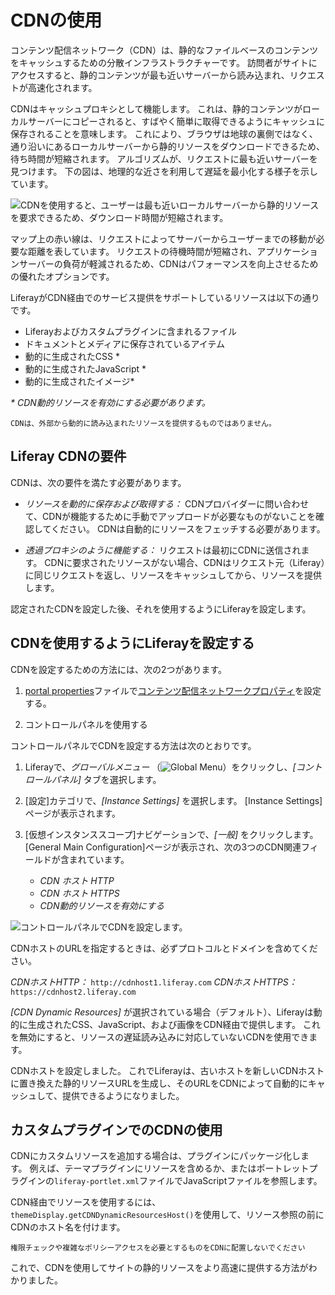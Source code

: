 # CDNの使用

コンテンツ配信ネットワーク（CDN）は、静的なファイルベースのコンテンツをキャッシュするための分散インフラストラクチャーです。 訪問者がサイトにアクセスすると、静的コンテンツが最も近いサーバーから読み込まれ、リクエストが高速化されます。

CDNはキャッシュプロキシとして機能します。 これは、静的コンテンツがローカルサーバーにコピーされると、すばやく簡単に取得できるようにキャッシュに保存されることを意味します。 これにより、ブラウザは地球の裏側ではなく、通り沿いにあるローカルサーバーから静的リソースをダウンロードできるため、待ち時間が短縮されます。 アルゴリズムが、リクエストに最も近いサーバーを見つけます。 下の図は、地理的な近さを利用して遅延を最小化する様子を示しています。

![ CDNを使用すると、ユーザーは最も近いローカルサーバーから静的リソースを要求できるため、ダウンロード時間が短縮されます。](./using-a-cdn/images/01.png)

マップ上の赤い線は、リクエストによってサーバーからユーザーまでの移動が必要な距離を表しています。 リクエストの待機時間が短縮され、アプリケーションサーバーの負荷が軽減されるため、CDNはパフォーマンスを向上させるための優れたオプションです。

LiferayがCDN経由でのサービス提供をサポートしているリソースは以下の通りです。

* Liferayおよびカスタムプラグインに含まれるファイル
* ドキュメントとメディアに保存されているアイテム
* 動的に生成されたCSS \*
* 動的に生成されたJavaScript \*
* 動的に生成されたイメージ\*

*\* CDN動的リソースを有効にする必要があります。*

```{note}
CDNは、外部から動的に読み込まれたリソースを提供するものではありません。
```

## Liferay CDNの要件

CDNは、次の要件を満たす必要があります。

* *リソースを動的に保存および取得する：* CDNプロバイダーに問い合わせて、CDNが機能するために手動でアップロードが必要なものがないことを確認してください。 CDNは自動的にリソースをフェッチする必要があります。

* *透過プロキシのように機能する：* リクエストは最初にCDNに送信されます。 CDNに要求されたリソースがない場合、CDNはリクエスト元（Liferay）に同じリクエストを返し、リソースをキャッシュしてから、リソースを提供します。

認定されたCDNを設定した後、それを使用するようにLiferayを設定します。

## CDNを使用するようにLiferayを設定する

CDNを設定するための方法には、次の2つがあります。

1.  [portal properties](../reference/portal-properties.md)ファイルで[コンテンツ配信ネットワークプロパティ](https://docs.liferay.com/dxp/portal/7.3-latest/propertiesdoc/portal.properties.html#Content%20Delivery%20Network)を設定する。

2.  コントロールパネルを使用する

コントロールパネルでCDNを設定する方法は次のとおりです。

1.  Liferayで、*グローバルメニュー* （![Global Menu](../../images/icon-applications-menu.png)）をクリックし、*[コントロールパネル]* タブを選択します。

2.  [設定]カテゴリで、*[Instance Settings]* を選択します。 [Instance Settings]ページが表示されます。

3.  [仮想インスタンススコープ]ナビゲーションで、*[一般]* をクリックします。 [General Main Configuration]ページが表示され、次の3つのCDN関連フィールドが含まれています。

    * *CDN ホスト HTTP*
    * *CDN ホスト HTTPS*
    * *CDN動的リソースを有効にする*

![コントロールパネルでCDNを設定します。](./using-a-cdn/images/02.png)

CDNホストのURLを指定するときは、必ずプロトコルとドメインを含めてください。

*CDNホストHTTP：* `http://cdnhost1.liferay.com` *CDNホストHTTPS：* `https://cdnhost2.liferay.com`

*[CDN Dynamic Resources]* が選択されている場合（デフォルト）、Liferayは動的に生成されたCSS、JavaScript、および画像をCDN経由で提供します。 これを無効にすると、リソースの遅延読み込みに対応していないCDNを使用できます。

CDNホストを設定しました。 これでLiferayは、古いホストを新しいCDNホストに置き換えた静的リソースURLを生成し、そのURLをCDNによって自動的にキャッシュして、提供できるようになりました。

## カスタムプラグインでのCDNの使用

CDNにカスタムリソースを追加する場合は、プラグインにパッケージ化します。 例えば、テーマプラグインにリソースを含めるか、またはポートレットプラグインの`liferay-portlet.xml`ファイルでJavaScriptファイルを参照します。

CDN経由でリソースを使用するには、`themeDisplay.getCDNDynamicResourcesHost()`を使用して、リソース参照の前にCDNのホスト名を付けます。

```{important}
権限チェックや複雑なポリシーアクセスを必要とするものをCDNに配置しないでください
```

これで、CDNを使用してサイトの静的リソースをより高速に提供する方法がわかりました。